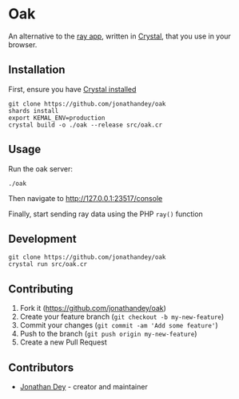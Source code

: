 # Oak

An alternative to the [ray app](https://myray.app/), written in [Crystal](https://crystal-lang.org/), that you use in your browser.

## Installation

First, ensure you have [Crystal installed](https://crystal-lang.org/install/)

```
git clone https://github.com/jonathandey/oak
shards install
export KEMAL_ENV=production
crystal build -o ./oak --release src/oak.cr
```

## Usage

Run the oak server:
```
./oak
```

Then navigate to http://127.0.0.1:23517/console

Finally, start sending ray data using the PHP `ray()` function

## Development

```
git clone https://github.com/jonathandey/oak
crystal run src/oak.cr
```

## Contributing

1. Fork it (<https://github.com/jonathandey/oak>)
2. Create your feature branch (`git checkout -b my-new-feature`)
3. Commit your changes (`git commit -am 'Add some feature'`)
4. Push to the branch (`git push origin my-new-feature`)
5. Create a new Pull Request

## Contributors

- [Jonathan Dey](https://github.com/jonathandey) - creator and maintainer
